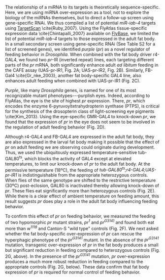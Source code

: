 The relationship of a miRNA to its targets is theoretically sequence-specific. 
Here, we are using miRNA over-expression as a tool, not to explore the biology of the miRNAs themselves, but to direct a follow-up screen using gene-specific RNAi. 
We thus compiled a list of potential _miR-iab-4_ targets using [TargetScan](http://www.targetscan.org/fly_12/) \cite{Ruby_2007}. 
Using the FlyAtlas tissue-specific expression data \cite{Chintapalli_2007} available on [FlyBase](http://flybase.org), we limited the list of potential *miR-iab-4* targets to those expressed in the adult fat body. 
In a small secondary screen using gene-specific RNAi (See Table S2 for a list of screened genes), we identified *purple* (*pr*) as a novel regulator of feeding behavior in *Drosophila*. 
When combined with the fat body driver r4-GAL4, we found two *pr*-IR (inverted repeat) lines, each targeting different parts of the *pr* mRNA, both significantly enhance adult *ad libitum* feeding in the CAFE assay (UAS-pr-IR1, Fig. 2A; UAS-pr-IR2, Fig. 2B). 
Similarly, FB-Gal4 \cite{Gr_nke_2003}, another fat body-specific GAL4 line, also enhances adult feeding when combined with UAS-pr-IR1 (Fig. 2C).

*Purple*, like many *Drosophila* genes, is named for one of its most recognizable mutant phenotypes---purplish eyes. 
Indeed, according to FlyAtlas, the eye is the site of highest *pr* expression. 
There, *pr*, which encodes the enzyme 6-pyruvoyltetrahydropterin synthase (PTPS), is critical for the synthesis of the drosopterin class of light-screening eye pigments \cite{Kim_2013}. 
Using the eye-specific GMR-GAL4 to knock-down *pr*, we found that the expression of *pr* in the eye does not seem to be involved in the regulation of adult feeding behavior (Fig. 2D).

Although r4-GAL4 and FB-GAL4 are expressed in the adult fat body, they are also expressed in the larval fat body making it possible that the effect of *pr* on adult feeding we are observing could originate during development. 
Thus, we used the ubiquitously expressed temperature-sensitive tub-GAL80<sup>ts</sup>, which blocks the activity of GAL4 except at elevated temperatures, to limit our knock-down of *pr* to the adult fat body. 
At the permissive temperature (18ºC), the feeding of *tub-GAL80<sup>ts</sup>;r4-GAL4;UAS-pr-IR1* is indistinguishable from the appropriate heterozygous controls. 
When flies of the same genotype are shifted to the restrictive temperature (30ºC) post-eclosion, GAL80 is inactivated thereby allowing knock-down of *pr*. 
These flies eat significantly more than heterozygous controls (Fig. 2E). 
While there is a clear effect of ambient temperature on feeding amount, this result suggests *pr* does play a role in the adult fat body influencing feeding behavior.

To confirm this effect of *pr* on feeding behavior, we measured the feeding of two hypomorphic *pr* mutant strains, *pr<sup>1</sup>* and *pr<sup>G3141</sup>* and found both eat more than *w<sup>1118</sup>* and Canton-S "wild type" controls (Fig. 2F). 
We next asked whether the fat body-specific over-expression of *pr* can rescue the hyperphagic phenotype of the *pr<sup>G3141</sup>* mutant. 
In the absence of the *pr<sup>G3141</sup>* mutation, transgenic over-expression of *pr* in the fat body produces a small but significant reduction in feeding compared to heterozygous controls (Fig. 2G, above). 
In the presence of the *pr<sup>G3141</sup>* mutation, *pr* over-expression produces a much more robust reduction in feeding compared to the appropriate controls (Fig. 2G, below). 
These data confirm that fat body expression of *pr* is required for normal control of feeding behavior. 
